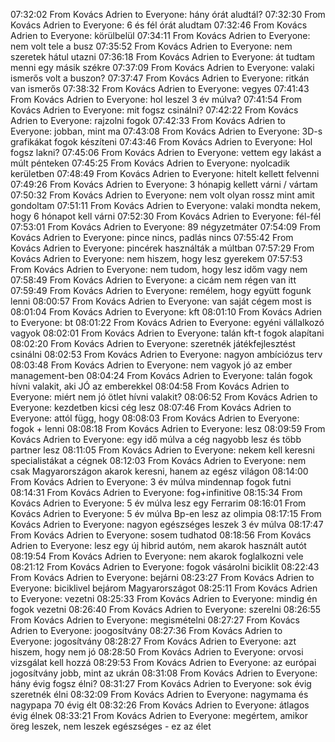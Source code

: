 07:32:02 From Kovács Adrien to Everyone:
	hány órát aludtál?
07:32:30 From Kovács Adrien to Everyone:
	6 és fél órát aludtam
07:32:46 From Kovács Adrien to Everyone:
	körülbelül
07:34:11 From Kovács Adrien to Everyone:
	nem volt tele a busz
07:35:52 From Kovács Adrien to Everyone:
	nem szeretek hátul utazni
07:36:18 From Kovács Adrien to Everyone:
	át tudtam menni egy másik székre
07:37:09 From Kovács Adrien to Everyone:
	valaki ismerős volt a buszon?
07:37:47 From Kovács Adrien to Everyone:
	ritkán van ismerős
07:38:32 From Kovács Adrien to Everyone:
	vegyes
07:41:43 From Kovács Adrien to Everyone:
	hol leszel 3 év múlva?
07:41:54 From Kovács Adrien to Everyone:
	mit fogsz csinálni?
07:42:22 From Kovács Adrien to Everyone:
	rajzolni fogok
07:42:33 From Kovács Adrien to Everyone:
	jobban, mint ma
07:43:08 From Kovács Adrien to Everyone:
	3D-s grafikákat fogok készíteni
07:43:46 From Kovács Adrien to Everyone:
	Hol fogsz lakni?
07:45:06 From Kovács Adrien to Everyone:
	vettem egy lakást a múlt pénteken
07:45:25 From Kovács Adrien to Everyone:
	nyolcadik kerületben
07:48:49 From Kovács Adrien to Everyone:
	hitelt kellett felvenni
07:49:26 From Kovács Adrien to Everyone:
	3 hónapig kellett várni / vártam
07:50:32 From Kovács Adrien to Everyone:
	nem volt olyan rossz mint amit gondoltam
07:51:11 From Kovács Adrien to Everyone:
	valaki mondta nekem, hogy 6 hónapot kell várni
07:52:30 From Kovács Adrien to Everyone:
	fél-fél
07:53:01 From Kovács Adrien to Everyone:
	89 négyzetmáter
07:54:09 From Kovács Adrien to Everyone:
	pince nincs, padlás nincs
07:55:42 From Kovács Adrien to Everyone:
	pincérek használták a múltban
07:57:29 From Kovács Adrien to Everyone:
	nem hiszem, hogy lesz gyerekem
07:57:53 From Kovács Adrien to Everyone:
	nem tudom, hogy lesz időm vagy nem
07:58:49 From Kovács Adrien to Everyone:
	a cicám nem régen van itt
07:59:49 From Kovács Adrien to Everyone:
	remélem, hogy együtt fogunk lenni
08:00:57 From Kovács Adrien to Everyone:
	van saját cégem most is
08:01:04 From Kovács Adrien to Everyone:
	kft
08:01:10 From Kovács Adrien to Everyone:
	bt
08:01:22 From Kovács Adrien to Everyone:
	egyéni vállalkozó vagyok
08:02:01 From Kovács Adrien to Everyone:
	talán kft-t fogok alapítani
08:02:20 From Kovács Adrien to Everyone:
	szeretnék játékfejlesztést csinálni
08:02:53 From Kovács Adrien to Everyone:
	nagyon ambíciózus terv
08:03:48 From Kovács Adrien to Everyone:
	nem vagyok jó az ember management-ben
08:04:24 From Kovács Adrien to Everyone:
	talán fogok hívni valakit, aki JÓ az emberekkel
08:04:58 From Kovács Adrien to Everyone:
	miért nem jó ötlet hívni valakit?
08:06:52 From Kovács Adrien to Everyone:
	kezdetben kicsi cég lesz
08:07:46 From Kovács Adrien to Everyone:
	attól függ, hogy
08:08:03 From Kovács Adrien to Everyone:
	fogok + lenni
08:08:18 From Kovács Adrien to Everyone:
	lesz
08:09:59 From Kovács Adrien to Everyone:
	egy idő múlva a cég nagyobb lesz és több partner lesz
08:11:05 From Kovács Adrien to Everyone:
	nekem kell keresni specialistákat a cégnek
08:12:03 From Kovács Adrien to Everyone:
	nem csak Magyarországon akarok keresni, hanem az egész világon
08:14:00 From Kovács Adrien to Everyone:
	3 év múlva mindennap fogok futni
08:14:31 From Kovács Adrien to Everyone:
	fog+infinitive
08:15:34 From Kovács Adrien to Everyone:
	5 év múlva lesz egy Ferrarim
08:16:01 From Kovács Adrien to Everyone:
	5 év múlva Bp-en lesz az olimpia
08:17:15 From Kovács Adrien to Everyone:
	nagyon egészséges leszek 3 év múlva
08:17:47 From Kovács Adrien to Everyone:
	sosem tudhatod
08:18:56 From Kovács Adrien to Everyone:
	lesz egy új hibrid autóm, nem akarok használt autót
08:19:54 From Kovács Adrien to Everyone:
	nem akarok foglalkozni vele
08:21:12 From Kovács Adrien to Everyone:
	fogok vásárolni biciklit
08:22:43 From Kovács Adrien to Everyone:
	bejárni
08:23:27 From Kovács Adrien to Everyone:
	biciklivel bejárom Magyarországot
08:25:11 From Kovács Adrien to Everyone:
	vezetni
08:25:33 From Kovács Adrien to Everyone:
	mindig én fogok vezetni
08:26:40 From Kovács Adrien to Everyone:
	szerelni
08:26:55 From Kovács Adrien to Everyone:
	megismételni
08:27:27 From Kovács Adrien to Everyone:
	joogosítvány
08:27:36 From Kovács Adrien to Everyone:
	jogosítvány
08:28:27 From Kovács Adrien to Everyone:
	azt hiszem, hogy nem jó
08:28:50 From Kovács Adrien to Everyone:
	orvosi vizsgálat kell hozzá
08:29:53 From Kovács Adrien to Everyone:
	az európai jogosítvány jobb, mint az ukrán
08:31:08 From Kovács Adrien to Everyone:
	hány évig fogsz élni?
08:31:27 From Kovács Adrien to Everyone:
	sok évig szeretnék élni
08:32:09 From Kovács Adrien to Everyone:
	nagymama és nagypapa 70 évig élt
08:32:26 From Kovács Adrien to Everyone:
	átlagos évig élnek
08:33:21 From Kovács Adrien to Everyone:
	megértem, amikor öreg leszek, nem leszek egészséges - ez az élet

